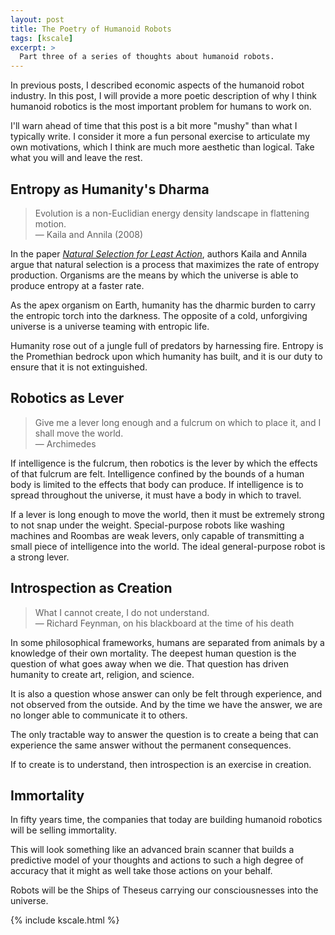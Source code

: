 ```yaml
---
layout: post
title: The Poetry of Humanoid Robots
tags: [kscale]
excerpt: >
  Part three of a series of thoughts about humanoid robots.
---
```


In previous posts, I described economic aspects of the humanoid robot industry. In this post, I will provide a more poetic description of why I think humanoid robotics is the most important problem for humans to work on.

I'll warn ahead of time that this post is a bit more "mushy" than what I typically write. I consider it more a fun personal exercise to articulate my own motivations, which I think are much more aesthetic than logical. Take what you will and leave the rest.

## Entropy as Humanity's Dharma

> Evolution is a non-Euclidian energy density landscape in flattening motion.<br />
> — Kaila and Annila (2008)

In the paper [_Natural Selection for Least Action_](https://royalsocietypublishing.org/doi/10.1098/rspa.2008.0178), authors Kaila and Annila argue that natural selection is a process that maximizes the rate of entropy production. Organisms are the means by which the universe is able to produce entropy at a faster rate.

As the apex organism on Earth, humanity has the dharmic burden to carry the entropic torch into the darkness. The opposite of a cold, unforgiving universe is a universe
teaming with entropic life.

Humanity rose out of a jungle full of predators by harnessing fire. Entropy is the Promethian bedrock upon which humanity has built, and it is our duty to ensure that it is not extinguished.

## Robotics as Lever

> Give me a lever long enough and a fulcrum on which to place it, and I shall move the world.<br />
> — Archimedes

If intelligence is the fulcrum, then robotics is the lever by which the effects of that fulcrum are felt. Intelligence confined by the bounds of a human body is limited to the effects that body can produce. If intelligence is to spread throughout the universe, it must have a body in which to travel.

If a lever is long enough to move the world, then it must be extremely strong to not snap under the weight. Special-purpose robots like washing machines and Roombas are weak levers, only capable of transmitting a small piece of intelligence into the world. The ideal general-purpose robot is a strong lever.

## Introspection as Creation

> What I cannot create, I do not understand.<br />
> — Richard Feynman, on his blackboard at the time of his death

In some philosophical frameworks, humans are separated from animals by a knowledge of their own mortality. The deepest human question is the question of what goes away when we die. That question has driven humanity to create art, religion, and science.

It is also a question whose answer can only be felt through experience, and not observed from the outside. And by the time we have the answer, we are no longer able to communicate it to others.

The only tractable way to answer the question is to create a being that can experience the same answer without the permanent consequences.

If to create is to understand, then introspection is an exercise in creation.

## Immortality

In fifty years time, the companies that today are building humanoid robotics will be selling immortality.

This will look something like an advanced brain scanner that builds a predictive model of your thoughts and actions to such a high degree of accuracy that it might as well take those actions on your behalf.

Robots will be the Ships of Theseus carrying our consciousnesses into the universe.

{% include kscale.html %}
